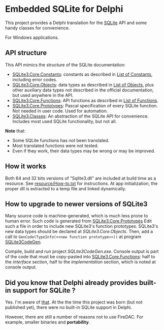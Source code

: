 # Embedded SQLite for Delphi

This project provides a Delphi translation for the [SQLite](https://sqlite.org/) API and
some handy classes for convenience.

For Windows applications.

## API structure

This API mimics the structure of the SQLite documentation:

- [SQLite3.Core.Constants](./source/SQLite3.Core.Constants.pas): constants as described in [List of Constants](https://sqlite.org/c3ref/constlist.html), including error codes.
- [SQLite3.Core.Objects](./source/SQLite3.Core.Objects.pas): data types as described in [List of Objects](https://sqlite.org/c3ref/objlist.html), plus other auxiliary data types not described in the official documentation, but used anywhere in the API.
- [SQLite3.Core.Functions](./source/SQLite3.Core.Functions.pas): API functions as described in [List of Functions](https://sqlite.org/c3ref/funclist.html).
- [SQLite3.Core.Prototypes](./source/SQLite3.Core.Prototypes.pas): Pascal specification of every SQLite function. Not needed in user code. Used for automation.
- [SQLite3.Classes](./source/SQLite3.Classes.pas): An abstraction of the SQLite API for convenience. Includes most used SQLite functionality, but not all.

**Note** that:

- Some SQLite functions has not been translated.
- Most translated functions were not tested.
- Even if they work, their data types may be wrong or may be improved.

## How it works

Both 64 and 32 bits versions of "Sqlite3.dll" are included at build time as a resource.
See [resource/How-to.txt](./resource/How-to.txt) for instructions.
At app initialization, the proper dll is extracted to a temp file and linked dynamically.

## How to upgrade to newer versions of SQLite3

Many source code is machine-generated, which is much less prone to human error.
Such code is generated from [SQLite3.Core.Prototypes](./source/SQLite3.Core.Prototypes.pas)
Edit such a file in order to include new SQLite3's function prototypes.
SQLite3's new data types should be declared at *SQLite3.Core.Objects*.
Then, add a call to `GenCode(TypeInfo(<<new function prototype>>))` at program [SQLite3CodeGen](./Project/SQLite3CodeGen.dpr).

Compile, build and run project *SQLite3CodeGen.exe*.
Console output is part of the code that must be copy-pasted into [SQLite3.Core.Functions](./source/SQLite3.Core.Functions.pas):
half to the *interface* section, half to the *implementation* section, which is noted at console output.

## Did you know that Delphi already provides built-in support for SQLite ?

Yes. I'm aware of [that](https://docwiki.embarcadero.com/RADStudio/Sydney/en/Using_SQLite_with_FireDAC).
At the the time this project was born (but not published yet), there were no built-in SQLite support in Delphi.

However, there are still a number of reasons not to use FireDAC. For example, smaller binaries and **portability**.
